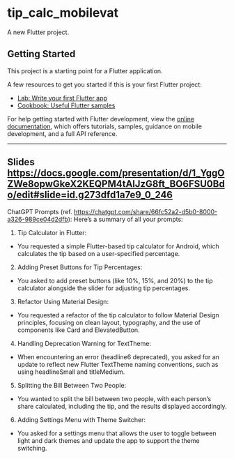 # tip_calc_mobilevat

A new Flutter project.

## Getting Started

This project is a starting point for a Flutter application.

A few resources to get you started if this is your first Flutter project:

- [Lab: Write your first Flutter app](https://docs.flutter.dev/get-started/codelab)
- [Cookbook: Useful Flutter samples](https://docs.flutter.dev/cookbook)

For help getting started with Flutter development, view the
[online documentation](https://docs.flutter.dev/), which offers tutorials,
samples, guidance on mobile development, and a full API reference.

---
Slides
https://docs.google.com/presentation/d/1_YggOZWe8opwGkeX2KEQPM4tAlJzG8ft_BO6FSU0Bdo/edit#slide=id.g273dfd1a7e9_0_246
---
ChatGPT Prompts (ref. https://chatgpt.com/share/66fc52a2-d5b0-8000-a326-989ce04d2dfb):
Here’s a summary of all your prompts:

1. Tip Calculator in Flutter:

* You requested a simple Flutter-based tip calculator for Android, which calculates the tip based on a user-specified percentage.

2. Adding Preset Buttons for Tip Percentages:

* You asked to add preset buttons (like 10%, 15%, and 20%) to the tip calculator alongside the slider for adjusting tip percentages.

3. Refactor Using Material Design:

* You requested a refactor of the tip calculator to follow Material Design principles, focusing on clean layout, typography, and the use of components like Card and ElevatedButton.

4. Handling Deprecation Warning for TextTheme:

* When encountering an error (headline6 deprecated), you asked for an update to reflect new Flutter TextTheme naming conventions, such as using headlineSmall and titleMedium.

5. Splitting the Bill Between Two People:

* You wanted to split the bill between two people, with each person’s share calculated, including the tip, and the results displayed accordingly.

6. Adding Settings Menu with Theme Switcher:

* You asked for a settings menu that allows the user to toggle between light and dark themes and update the app to support the theme switching.